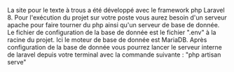 La site pour le texte à trous a été développé avec le framework php Laravel 8.
Pour l'exécution du projet sur votre poste vous aurez besoin d'un serveur apache pour faire tourner du php ainsi qu'un serveur de base de donnée.
Le fichier de configuration de la base de donnée est le fichier ".env" à la racine du projet.
Ici le moteur de base de donnée est MariaDB.
Après configuration de la base de donnée vous pourrez lancer le serveur interne de laravel depuis votre terminal avec la commande suivante : "php artisan serve"
